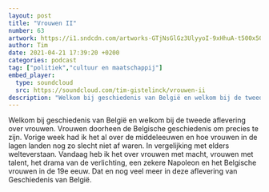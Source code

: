 ```yaml
---
layout: post
title: "Vrouwen II"
number: 63
artwork: https://i1.sndcdn.com/artworks-GTjNsGlGz3UlyyoI-9xHhuA-t500x500.jpg
author: Tim
date: 2021-04-21 17:39:20 +0200
categories: podcast
tag: ["politiek","cultuur en maatschappij"]
embed_player:
  type: soundcloud
  src: https://soundcloud.com/tim-gistelinck/vrouwen-ii
description: "Welkom bij geschiedenis van België en welkom bij de tweede aflevering over vrouwen."
---
```

Welkom bij geschiedenis van België en welkom bij de tweede aflevering over vrouwen. Vrouwen doorheen de Belgische geschiedenis om precies te zijn. Vorige week had ik het al over de middeleeuwen en hoe vrouwen in de lagen landen nog zo slecht niet af waren. In vergelijking met elders welteverstaan. Vandaag heb ik het over vrouwen met macht, vrouwen met talent, het drama van de verlichting, een zekere Napoleon en het Belgische vrouwen in de 19e eeuw. Dat en nog veel meer in deze aflevering van Geschiedenis van België.